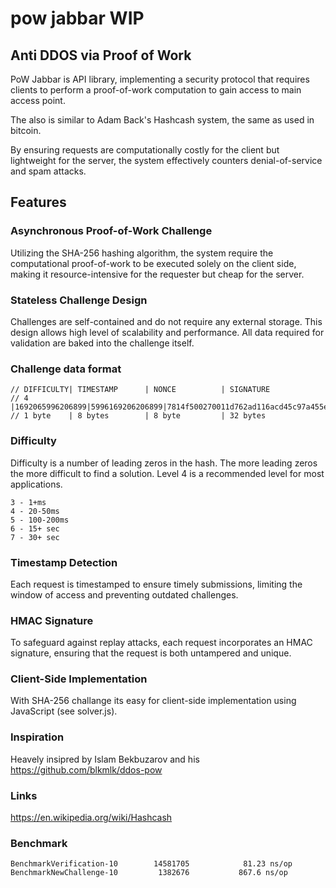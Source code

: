 # pow jabbar WIP
## Anti DDOS via Proof of Work

PoW Jabbar is API library, implementing a security protocol that requires clients to perform a proof-of-work computation to gain access to main access point. 

The also is similar to Adam Back's Hashcash system, the same as used in bitcoin. 

By ensuring requests are computationally costly for the client but lightweight for the server, the system effectively counters denial-of-service and spam attacks.

## Features

### Asynchronous Proof-of-Work Challenge
Utilizing the SHA-256 hashing algorithm, the system require the computational proof-of-work to be executed solely on the client side, making it resource-intensive for the requester but cheap for the server.

### Stateless Challenge Design
Challenges are self-contained and do not require any external storage. This design allows high level of scalability and performance. All data required for validation are baked into the challenge itself.

### Challenge data format
```
// DIFFICULTY| TIMESTAMP      | NONCE          | SIGNATURE
// 4         |1692065996206899|5996169206206899|7814f500270011d762ad116acd45c97a455e079a9d958746cb8e813a7828ed81
// 1 byte    | 8 bytes        | 8 byte         | 32 bytes
```

### Difficulty
Difficulty is a number of leading zeros in the hash. The more leading zeros the more difficult to find a solution. Level 4 is a recommended level for most applications.
```
3 - 1+ms
4 - 20-50ms
5 - 100-200ms
6 - 15+ sec
7 - 30+ sec
```


### Timestamp Detection

Each request is timestamped to ensure timely submissions, limiting the window of access and preventing outdated challenges.

### HMAC Signature

To safeguard against replay attacks, each request incorporates an HMAC signature, ensuring that the request is both untampered and unique.


### Client-Side Implementation

With SHA-256 challange its easy for client-side implementation using JavaScript (see solver.js).

### Inspiration
Heavely insipred by Islam Bekbuzarov and his https://github.com/blkmlk/ddos-pow

### Links
https://en.wikipedia.org/wiki/Hashcash



### Benchmark
```
BenchmarkVerification-10      	14581705	        81.23 ns/op
BenchmarkNewChallenge-10    	 1382676	       867.6 ns/op
```